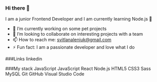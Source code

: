 ### Hi there 👋
I am a junior Frontend Developer and I am currently learning Node.js 🌱

- 🔭 I’m currently working on some pet projects
- 👯 I’m looking to collaborate on interesting projects with a team
- 📫 How to reach me: svitlanaleniuk@gmail.com
- ⚡ Fun fact: I am a passionate developer and love what I do

###Links
linkedin

###My stack
JavaScript
JavaScript
React
Node.js
HTML5
CSS3
Sass
MySQL
Git
GitHub
Visual Studio Code
